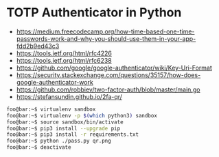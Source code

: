 # TOTP Authenticator in Python

* https://medium.freecodecamp.org/how-time-based-one-time-passwords-work-and-why-you-should-use-them-in-your-app-fdd2b9ed43c3
* https://tools.ietf.org/html/rfc4226
* https://tools.ietf.org/html/rfc6238
* https://github.com/google/google-authenticator/wiki/Key-Uri-Format
* https://security.stackexchange.com/questions/35157/how-does-google-authenticator-work
* https://github.com/robbiev/two-factor-auth/blob/master/main.go
* https://stefansundin.github.io/2fa-qr/ 


```bash
foo@bar:~$ virtualenv sandbox
foo@bar:~$ virtualenv -p $(which python3) sandbox
foo@bar:~$ source sandbox/bin/activate
foo@bar:~$ pip3 install --upgrade pip
foo@bar:~$ pip3 install -r requirements.txt 
foo@bar:~$ python ./pass.py qr.png
foo@bar:~$ deactivate
```
